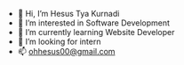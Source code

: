 - 👋 Hi, I’m Hesus Tya Kurnadi
- 👀 I’m interested in Software Development
- 🌱 I’m currently learning Website Developer
- 💞️ I’m looking for intern
- 📫 ohhesus00@gmail.com

<!---
ohhesus/ohhesus is a ✨ special ✨ repository because its `README.md` (this file) appears on your GitHub profile.
You can click the Preview link to take a look at your changes.
--->
